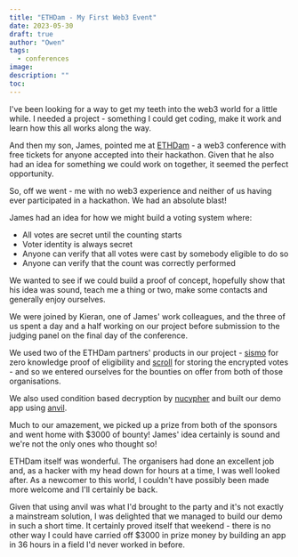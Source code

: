 ```yaml
---
title: "ETHDam - My First Web3 Event"
date: 2023-05-30
draft: true
author: "Owen"
tags:
  - conferences
image:
description: ""
toc:
---
```

I've been looking for a way to get my teeth into the web3 world for a little while. I needed a project - something I could get coding, make it work and learn how this all works along the way.

And then my son, James, pointed me at [ETHDam](https://www.ethdam.com/) - a web3 conference with free tickets for anyone accepted into their hackathon. Given that he also had an idea for something we could work on together, it seemed the perfect opportunity.

So, off we went - me with no web3 experience and neither of us having ever participated in a hackathon. We had an absolute blast!

James had an idea for how we might build a voting system where:

* All votes are secret until the counting starts
* Voter identity is always secret
* Anyone can verify that all votes were cast by somebody eligible to do so
* Anyone can verify that the count was correctly performed

We wanted to see if we could build a proof of concept, hopefully show that his idea was sound, teach me a thing or two, make some contacts and generally enjoy ourselves.

We were joined by Kieran, one of James' work colleagues, and the three of us spent a day and a half working on our project before submission to the judging panel on the final day of the conference.

We used two of the ETHDam partners' products in our project - [sismo](https://sismo.io) for zero knowledge proof of eligibility and [scroll](https://scroll.io) for storing the encrypted votes - and so we entered ourselves for the bounties on offer from both of those organisations.

We also used condition based decryption by [nucypher](https://nucypher.com) and built our demo app using [anvil](https://anvil.works).

Much to our amazement, we picked up a prize from both of the sponsors and went home with $3000 of bounty! James' idea certainly is sound and we're not the only ones who thought so!

ETHDam itself was wonderful. The organisers had done an excellent job and, as a hacker with my head down for hours at a time, I was well looked after. As a newcomer to this world, I couldn't have possibly been made more welcome and I'll certainly be back.

Given that using anvil was what I'd brought to the party and it's not exactly a mainstream solution, I was delighted that we managed to build our demo in such a short time. It certainly proved itself that weekend - there is no other way I could have carried off $3000 in prize money by building an app in 36 hours in a field I'd never worked in before.

